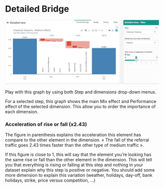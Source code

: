 # Detailed Bridge

![detailed_bridge](images/DetailedView-Filter-1024x431.jpg) <!-- TBU : "table" no longer here ! But make sure the following text is still up to date after changing the picture -->

Play with this graph by using both Step and dimensions drop-down menus.

For a selected step, this graph shows the main Mix effect and Performance effect of the selected dimension.  This allow you to order the importance of each dimension.

### Acceleration of rise or fall (x2.43)

The figure in parenthesis explains the acceleration this element has compare to the other element in the dimension. « The fall of the referral traffic goes 2.43 times faster than the other type of medium traffic ».

If this figure is close to 1, this will say that the element you’re looking has the same rise or fall than the other element in the dimension. This will tell you that everything is rising or falling at this step and nothing in your dataset explain why this step is positive or negative. You should add some more dimension to explain this variation (weather, holidays, day-off, bank holidays, strike, price versus competition, …)
